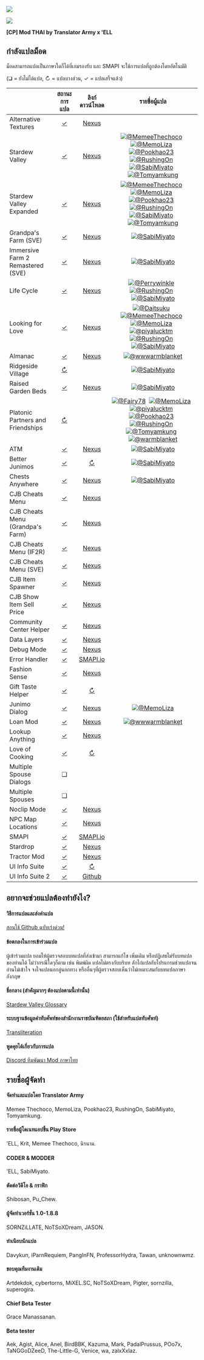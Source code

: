 ![](https://cdn.discordapp.com/emojis/586947531586535425.gif?v=1)

![](https://cdn.akamai.steamstatic.com/steamcommunity/public/images/clans/11170746/3ef23c9138df24e797373b11d432bd6799fba0e7.png)

**[CP] Mod THAI by Translator Army x 'ELL**

## กำลังแปลม็อด
ม็อดสามารถแปลเป็นภาษาใดก็ได้ที่เกมรองรับ และ SMAPI จะใช้การแปลที่ถูกต้องโดยอัตโนมัติ

(❑ = ยังไม่ได้แปล, ↻ = แปลบางส่วน, ✓ = แปลเสร็จแล้ว)

&nbsp;                            | สถานะการแปล                                                    | ลิงก์ดาวน์โหลด                                                                | รายชื่อผู้แปล
--------------------------------- | :------------------------------------------------------------: | :------------------------------------------------------------------------: | :-----------------------------------------------------------------------:
Alternative Textures              | [✓](AlternativeTextures/i18n/th.json)                          | [Nexus](https://www.nexusmods.com/stardewvalley/mods/9246)
Stardew Valley                    | [✓](StardewValley/)                                            | [Nexus](https://www.nexusmods.com/stardewvalley/mods/7052)                 | [![@MemeeThechoco](https://avatars.githubusercontent.com/u/61545047?s=36)](https://github.com/MemeeThechoco)  [![@MemoLiza](https://avatars.githubusercontent.com/u/61897755?s=36)](https://github.com/MemoLiza)  [![@Pookhao23](https://avatars.githubusercontent.com/u/61622581?s=36)](https://github.com/Poopoo2002)  [![@RushingOn](https://avatars.githubusercontent.com/u/61596911?s=36)](https://github.com/RushingOn)  [![@SabiMiyato](https://avatars.githubusercontent.com/u/62402134?s=36)](https://github.com/SabiMiyato)  [![@Tomyamkung](https://avatars.githubusercontent.com/u/61552106?s=36)](https://github.com/Hipster1707)
Stardew Valley Expanded           | [✓](StardewValleyExpanded/Stardew%20Valley%20Expanded/)        | [Nexus](https://www.nexusmods.com/stardewvalley/mods/7255)                 | [![@MemeeThechoco](https://avatars.githubusercontent.com/u/61545047?s=36)](https://github.com/MemeeThechoco)  [![@MemoLiza](https://avatars.githubusercontent.com/u/61897755?s=36)](https://github.com/MemoLiza)  [![@Pookhao23](https://avatars.githubusercontent.com/u/61622581?s=36)](https://github.com/Poopoo2002)  [![@RushingOn](https://avatars.githubusercontent.com/u/61596911?s=36)](https://github.com/RushingOn)  [![@SabiMiyato](https://avatars.githubusercontent.com/u/62402134?s=36)](https://github.com/SabiMiyato)  [![@Tomyamkung](https://avatars.githubusercontent.com/u/61552106?s=36)](https://github.com/Hipster1707)
Grandpa's Farm (SVE)              | [✓](StardewValleyExpanded/Grandpa's%20Farm/)                   | [Nexus](https://www.nexusmods.com/stardewvalley/mods/7255)                 | [![@SabiMiyato](https://avatars.githubusercontent.com/u/62402134?s=36)](https://github.com/SabiMiyato)
Immersive Farm 2 Remastered (SVE) | [✓](StardewValleyExpanded/Immersive%20Farm%202%20Remastered/)  | [Nexus](https://www.nexusmods.com/stardewvalley/mods/7255)                 | [![@SabiMiyato](https://avatars.githubusercontent.com/u/62402134?s=36)](https://github.com/SabiMiyato)
Life Cycle                        | [✓](Life%20Cycle/)                                             | [Nexus](https://www.nexusmods.com/stardewvalley/mods/9584)                 | [![@Perrywinkle](https://avatars.githubusercontent.com/u/94427504?s=36)](https://github.com/xPerrywinkle)  [![@RushingOn](https://avatars.githubusercontent.com/u/61596911?s=36)](https://github.com/RushingOn)  [![@SabiMiyato](https://avatars.githubusercontent.com/u/62402134?s=36)](https://github.com/SabiMiyato)
Looking for Love                  | [✓]([CP]%20Looking%20for%20Love/)                              | [Nexus](https://www.nexusmods.com/stardewvalley/mods/10206)                | [![@Daitsuku](https://avatars.githubusercontent.com/u/65522118?s=36)](https://github.com/Daitsuku)  [![@MemeeThechoco](https://avatars.githubusercontent.com/u/61545047?s=36)](https://github.com/MemeeThechoco)  [![@MemoLiza](https://avatars.githubusercontent.com/u/61897755?s=36)](https://github.com/MemoLiza)  [![@piyalucktm](https://avatars.githubusercontent.com/u/62783503?s=36)](https://github.com/piyalucktm)  [![@RushingOn](https://avatars.githubusercontent.com/u/61596911?s=36)](https://github.com/RushingOn)  [![@SabiMiyato](https://avatars.githubusercontent.com/u/62402134?s=36)](https://github.com/SabiMiyato)
Almanac                           | [✓](Almanac/i18n/th.json)                                      | [Nexus](https://www.nexusmods.com/stardewvalley/mods/11022)                | [![@wwwarmblanket](https://avatars.githubusercontent.com/u/89137206?s=36)](https://github.com/wwwarmblanket)
Ridgeside Village                 | [↻](Ridgeside%20Village/)                                      |                                                                            | [![@SabiMiyato](https://avatars.githubusercontent.com/u/62402134?s=36)](https://github.com/SabiMiyato)
Raised Garden Beds                | [✓]([CP]%20RaisedGardenBeds%20-%20THAI/)                       | [Nexus](https://www.nexusmods.com/stardewvalley/mods/7052)                 | [![@SabiMiyato](https://avatars.githubusercontent.com/u/62402134?s=36)](https://github.com/SabiMiyato)
Platonic Partners and Friendships | [↻]([CP]%20Platonic%20Partners%20and%20Friendships/)           |                                                                            | [![@Fairy78](https://via.placeholder.com/36x36.png?text=Fairy78)](https://github.com/Fairy78)  [![@MemoLiza](https://avatars.githubusercontent.com/u/61897755?s=36)](https://github.com/MemoLiza)  [![@piyalucktm](https://avatars.githubusercontent.com/u/62783503?s=36)](https://github.com/piyalucktm)  [![@Pookhao23](https://avatars.githubusercontent.com/u/61622581?s=36)](https://github.com/Poopoo2002)  [![@RushingOn](https://avatars.githubusercontent.com/u/61596911?s=36)](https://github.com/RushingOn)  [![@Tomyamkung](https://avatars.githubusercontent.com/u/61552106?s=36)](https://github.com/Hipster1707)  [![@warmblanket](https://avatars.githubusercontent.com/u/89137206?s=36)](https://github.com/wwwarmblanket)
ATM                               | [✓](ATM/i18n/th.json)                                          | [Nexus](https://www.nexusmods.com/stardewvalley/mods/3135)                 | [![@SabiMiyato](https://avatars.githubusercontent.com/u/62402134?s=36)](https://github.com/SabiMiyato)
Better Junimos                    | [✓](BetterJunimos/i18n/th.json)                                | [↻](https://github.com/hawkfalcon/Stardew-Mods/pull/12)                   | [![@SabiMiyato](https://avatars.githubusercontent.com/u/62402134?s=36)](https://github.com/SabiMiyato)
Chests Anywhere                   | [✓](ChestsAnywhere/i18n/th.json)                               | [Nexus](https://www.nexusmods.com/stardewvalley/mods/518)                  | [![@SabiMiyato](https://avatars.githubusercontent.com/u/62402134?s=36)](https://github.com/SabiMiyato)
CJB Cheats Menu                   | [✓](CJBCheatsMenu/i18n/th.json)                                | [Nexus](https://www.nexusmods.com/stardewvalley/mods/4/)                   |
CJB Cheats Menu (Grandpa's Farm)  | [✓](CJBCheatsMenu_GrandpasFarm/i18n/th.json)                   | [Nexus](https://www.nexusmods.com/stardewvalley/mods/7255)                 |
CJB Cheats Menu (IF2R)            | [✓](CJBCheatsMenu_IF2R/i18n/th.json)                           | [Nexus](https://www.nexusmods.com/stardewvalley/mods/7255)                 |
CJB Cheats Menu (SVE)             | [✓](CJBCheatsMenu_SVE/i18n/th.json)                            | [Nexus](https://www.nexusmods.com/stardewvalley/mods/7255)                 |
CJB Item Spawner                  | [✓](CJBItemSpawner/i18n/th.json)                               | [Nexus](https://www.nexusmods.com/stardewvalley/mods/93)
CJB Show Item Sell Price          | [✓](CJBShowItemSellPrice/i18n/th.json)                         | [Nexus](https://www.nexusmods.com/stardewvalley/mods/5)
Community Center Helper           | [✓](CommunityCenterHelper/i18n/th.json)                        | [Nexus](https://www.nexusmods.com/stardewvalley/mods/6893)
Data Layers                       | [✓](DataLayers/i18n/th.json)                                   | [Nexus](https://www.nexusmods.com/stardewvalley/mods/1691)
Debug Mode                        | [✓](DebugMode/i18n/th.json)                                    | [Nexus](https://www.nexusmods.com/stardewvalley/mods/679)
Error Handler                     | [✓](ErrorHandler/i18n/th.json)                                 | [SMAPI.io](https://smapi.io/)
Fashion Sense                     | [✓](FashionSense/i18n/th.json)                                 | [Nexus](https://www.nexusmods.com/stardewvalley/mods/9969)
Gift Taste Helper                 | [✓](GiftTasteHelper/i18n/th.json)                              | [↻](https://github.com/tstaples/GiftTasteHelper/pull/24)
Junimo Dialog                     | [✓](JunimoDialog/i18n/th.json)                                 | [Nexus](https://www.nexusmods.com/stardewvalley/mods/8937)                 | [![@MemoLiza](https://avatars.githubusercontent.com/u/61897755?s=36)](https://github.com/MemoLiza)
Loan Mod                          | [✓](LoanMod/i18n/th.json)                                      | [Nexus](https://www.nexusmods.com/stardewvalley/mods/3882)                 | [![@wwwarmblanket](https://avatars.githubusercontent.com/u/89137206?s=36)](https://github.com/wwwarmblanket)
Lookup Anything                   | [✓](LookupAnything/i18n/th.json)                               | [Nexus](https://www.nexusmods.com/stardewvalley/mods/541)
Love of Cooking                   | [✓](LoveOfCooking/i18n/th.json)                                | [↻](https://github.com/b-b-blueberry/CooksAssistant/pull/4)
Multiple Spouse Dialogs           | ❑                                                              |
Multiple Spouses                  | ❑                                                              |
Noclip Mode                       | [✓](NoclipMode/i18n/th.json)                                   | [Nexus](https://www.nexusmods.com/stardewvalley/mods/3900)
NPC Map Locations                 | [✓](NPCMapLocations/i18n/th.json)                              | [Nexus](https://www.nexusmods.com/stardewvalley/mods/239)
SMAPI                             | [✓](smapi-internal/i18n/th.json)                               | [SMAPI.io](https://smapi.io/)
Stardrop                          | [✓](Stardrop/i18n/th.json)                                     | [Nexus](https://www.nexusmods.com/stardewvalley/mods/10455)
Tractor Mod                       | [✓](TractorMod/i18n/th.json)                                   | [Nexus](https://www.nexusmods.com/stardewvalley/mods/1401)
UI Info Suite                     | [✓](UI%20Info%20Suite/i18n/th.json)                            | [↻](https://github.com/cdaragorn/Ui-Info-Suite/pull/79)
UI Info Suite 2                   | [✓](UIInfoSuite2/i18n/th.json)                                 | [Github](https://github.com/Annosz/UIInfoSuite2/releases)

## อยากจะช่วยแปลต้องทำยังไง?

#### วิธีการแปลและส่งคำแปล
[สอนใช้ Github ฉบับเร่งด่วน!](https://www.youtube.com/watch?v=e39kzyoK-RQ)

#### ข้อตกลงในการเข้าร่วมแปล
ผู้เข้าร่วมแปล ยอมให้ผู้ตรวจสอบบทแปลที่ส่งเข้ามา สามารถแก้ไข เพิ่มเติม หรือปฏิเสธไม่รับบทแปลของท่านได้ ไม่ว่ากรณีใดๆก็ตาม เช่น พิมพ์ผิด แปลไม่ตรงกับบริบท ลักไก่แปลกับโปรแกรมช่วยแปลจนอ่านไม่เข้าใจ จงใจแปลนอกลู่นอกทาง หรืออื่นๆที่ผู้ตรวจสอบเห็นว่าไม่เหมาะสมกับบทแปลภาษาอังกฤษ

#### ชื่อกลาง (สำคัญมากๆ ต้องแปลตามนี้เท่านั้น)
[Stardew Valley Glossary](https://docs.google.com/spreadsheets/d/1DBdyvEI9XNAWEPpptKmIHfUj0gGdAFzyjHH9oR7U0Zc/edit?usp=sharing)

#### ระบบฐานข้อมูลคำทับศัพท์ของสำนักงานราชบัณฑิตยสภา (ใช้สำหรับแปลทับศัพท์)
[Transliteration](https://transliteration.orst.go.th)

#### พูดคุยได้เกี่ยวกับการแปล
[Discord ทีมพัฒนา Mod ภาษาไทย](https://discord.gg/7GaBeqm)

## รายชื่อผู้จัดทำ

#### จัดทำและแปลโดย Translator Army
Memee Thechoco, MemoLiza, Pookhao23, RushingOn, SabiMiyato, Tomyamkung.

#### รายชื่อผู้โดเนทแอปขึ้น Play Store
'ELL, Krit, Memee Thechoco, นิรนาม.

#### CODER & MODDER
'ELL, SabiMiyato.

#### ตัดต่อวิดีโอ & กราฟิก
Shibosan, Pu_Chew.

#### ผู้จัดทำเวอร์ชั่น 1.0-1.8.8
SORNZiLLATE, NoTSoXDream, JASON.

#### ทําเนียบนักแปล
Davykun, iParnRequiem, PangInFN, ProfessorHydra, Tawan, unknownwmz.

#### ขอบคุณทีมงานเดิม
Artdekdok, cybertorns, MiXEL.SC, NoTSoXDream, Pigter, sornzilla, superogira.

#### Chief Beta Tester
Grace Manassanan.

#### Beta tester
Aek, Agist, Alice, Anel, BirdBBK, Kazuma, Mark, PadalPrussus, POo7x, TaNGGoDZeeD, The-Little-G, Venice, wa, zalxXxlaz.
